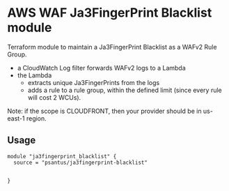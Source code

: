 # AWS WAF Ja3FingerPrint Blacklist module

Terraform module to maintain a Ja3FingerPrint Blacklist as a WAFv2 Rule Group.
* a CloudWatch Log filter forwards WAFv2 logs to a Lambda
* the Lambda  
  * extracts unique Ja3FingerPrints from the logs
  * adds a rule to a rule group, within the defined limit (since every rule will cost 2 WCUs).

Note: if the scope is CLOUDFRONT, then your provider should be in us-east-1 region.

## Usage

```hcl
module "ja3fingerprint_blacklist" {
  source = "psantus/ja3fingerprint-blacklist"

  
}
```

